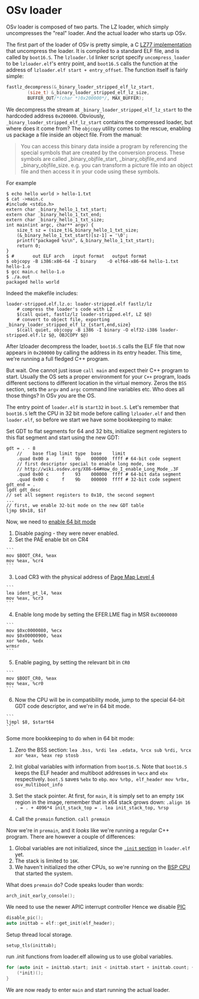 # OSv loader

OSv loader is composed of two parts. The LZ loader, which simply uncompresses the "real"
loader. And the actual loader who starts up OSv.

The first part of the loader of OSv is pretty simple, a C [LZ77 implementation](http://fastlz.org/faq.htm)
that uncompress the loader. It is compiled to a standard ELF file, and is called by `boot16.S`. The
`lzloader.ld` linker script specify `uncompress_loader` to be `lzloader.elf`'s entry point, and
`boot16.S` calls the function at the address of `lzloader.elf start + entry_offset`.
The function itself is fairly simple:

```C
fastlz_decompress(&_binary_loader_stripped_elf_lz_start,
        (size_t) &_binary_loader_stripped_elf_lz_size,
        BUFFER_OUT/*(char *)0x200000*/, MAX_BUFFER);
```

We decompress the stream at `_binary_loader_stripped_elf_lz_start` to the hardcoded address
`0x200000`. Obviously, `_binary_loader_stripped_elf_lz_start` contains the compressed loader,
but where does it come from? The `objcopy` utility comes to the rescue,
enabling us package a file inside an object file. From the manual:

> You can access this binary data inside a program by
> referencing the special symbols that are created by the conversion
> process. These symbols are called _binary_objfile_start,
> _binary_objfile_end and _binary_objfile_size.  e.g. you can
> transform a picture file into an object file and then access it in
> your code using these symbols.

For example

```
$ echo hello world > hello-1.txt
$ cat ->main.c
#include <stdio.h>
extern char _binary_hello_1_txt_start;
extern char _binary_hello_1_txt_end;
extern char _binary_hello_1_txt_size;
int main(int argc, char** argv) {
    size_t sz = (size_t)&_binary_hello_1_txt_size;
    (&_binary_hello_1_txt_start)[sz-1] = '\0';
    printf("packaged %s\n", &_binary_hello_1_txt_start);
    return 0;
}
$ #       out ELF arch   input format   output format
$ objcopy -B i386:x86-64 -I binary    -O elf64-x86-64 hello-1.txt hello-1.o
$ gcc main.c hello-1.o
$ ./a.out
packaged hello world
```

Indeed the makefile includes:

```
loader-stripped.elf.lz.o: loader-stripped.elf fastlz/lz
    # compress the loader's code with LZ
	$(call quiet, fastlz/lz loader-stripped.elf, LZ $@)
    # convert to object file, exporting _binary_loader_stripped_elf_lz_{start,end,size}
	$(call quiet, objcopy -B i386 -I binary -O elf32-i386 loader-stripped.elf.lz $@, OBJCOPY $@)
```

After lzloader decompress the loader, `boot16.S` calls the ELF file that now appears in `0x200000`
by calling the address in its entry header. This time, we're running a full fledged C++ program.

But wait. One cannot just issue `call main` and expect their C++ program to start.
Usually the OS sets a proper environment for your `C++` program, loads different sections to different
location in the virtual memory. Zeros the `BSS` section, sets the `argv` and `argc` command line variables
etc. Who does all those things? In OSv _you_ are the OS.

The entry point of `loader.elf` is `start32` in `boot.S`. Let's remember that `boot16.S` left the CPU
in 32 bit mode before calling `lzloader.elf` and then `loader.elf`, so before we start we have some
bookkeeping to make:

Set GDT to flat segments for 64 and 32 bits, initialize segment registers to this flat segment
and start using the new GDT:

```
gdt = . - 8
    //    base flag limit type  base    limit
    .quad 0x00 a     f    9b    000000  ffff # 64-bit code segment
    // first descriptor special to enable long mode, see
    // http://wiki.osdev.org/X86-64#How_do_I_enable_Long_Mode_.3F
    .quad 0x00 c     f    93    000000  ffff # 64-bit data segment
    .quad 0x00 c     f    9b    000000  ffff # 32-bit code segment
gdt_end = .
lgdt gdt_desc
// set all segment registers to 0x10, the second segment
...
// first, we enable 32-bit mode on the new GDT table
ljmp $0x18, $1f
```

Now, we need to [enable 64 bit mode](http://wiki.osdev.org/X86-64#How_do_I_enable_Long_Mode_.3F)

  1. Disable paging - they were never enabled.
  2. Set the PAE enable bit on CR4

    ```
    mov $BOOT_CR4, %eax
    mov %eax, %cr4
    ```

  3. Load CR3 with the physical address of [Page Map Level 4](http://www.pagetable.com/?p=14)

    ```
    lea ident_pt_l4, %eax
    mov %eax, %cr3
    ```

  4. Enable long mode by setting the EFER.LME flag in MSR `0xC0000080`

    ```
    mov $0xc0000080, %ecx
    mov $0x00000900, %eax
    xor %edx, %edx
    wrmsr
    ```

  5. Enable paging, by setting the relevant bit in `CR0`

    ```
    mov $BOOT_CR0, %eax
    mov %eax, %cr0
    ```

  6. Now the CPU will be in compatibility mode, jump to the special 64-bit GDT code descriptor,
     and we're in 64 bit mode.

    ```
    ljmpl $8, $start64
    ```

Some more bookkeeping to do when in 64 bit mode:

  1. Zero the BSS section:
    ```
    lea .bss, %rdi
    lea .edata, %rcx
    sub %rdi, %rcx
    xor %eax, %eax
    rep stosb
    ```

  2. Init global variables with information from `boot16.S`. Note that
     `boot16.S` keeps the ELF header and multiboot addresses in `%ecx`
     and `ebx` respectively. `boot.S` saves `%ebx` to `ebp`.
    ```
    mov %rbp, elf_header
    mov %rbx, osv_multiboot_info
    ```

  3. Set the stack pointer. At first, for `main`, it is simply set
     to an empty `16K` region in the image, remember that in x64 stack
     grows down:
    ```
    .align 16
    . = . + 4096*4
    init_stack_top = .
    lea init_stack_top, %rsp
    ```
  4. Call the `premain` function.
    ```
    call premain
    ```

Now we're in `premain`, and it _looks_ like we're running a regular C++ program.
There are however a couple of differences:

  1. Global variables are not initialized, since the
     [`.init` section](http://refspecs.linuxbase.org/LSB_3.1.1/LSB-Core-generic/LSB-Core-generic/specialsections.html)
     in `loader.elf` yet.
  2. The stack is limited to `16K`.
  3. We haven't initialized the other CPUs, so we're running on the
     [BSP CPU](http://stackoverflow.com/questions/14261612/which-core-initializes-first-when-a-system-boots)
     that started the system.

What does `premain` do? Code speaks louder than words:

```C++
arch_init_early_console();
```

We need to use the newer APIC interrupt controller
Hence we disable [PIC](http://wiki.osdev.org/8259_PIC)

```C++
disable_pic();
auto inittab = elf::get_init(elf_header);
```

Setup thread local storage.

```
setup_tls(inittab);
```

run .init functions from loader.elf allowing us to use
global variables.

```C++
for (auto init = inittab.start; init < inittab.start + inittab.count; ++init) {
    (*init)();
}
```

We are now ready to enter `main` and start running the actual loader.
